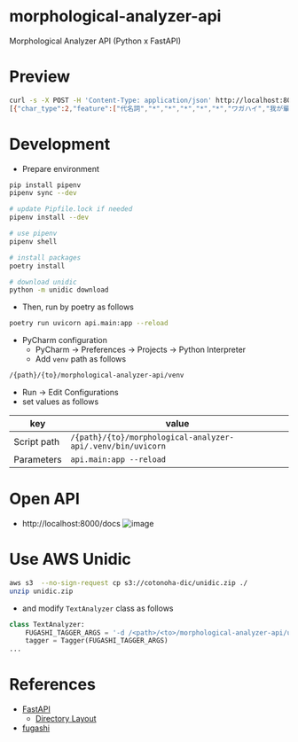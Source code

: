# morphological-analyzer-api
Morphological Analyzer API (Python x FastAPI)

# Preview

```bash
curl -s -X POST -H 'Content-Type: application/json' http://localhost:8000/text/analyze/ -d '{"text": "吾輩は猫である"}'
[{"char_type":2,"feature":["代名詞","*","*","*","*","*","ワガハイ","我が輩","吾輩","ワガハイ","吾輩","ワガハイ","混","*","*","*","*","*","*","体","ワガハイ","ワガハイ","ワガハイ","ワガハイ","0","*","*","11321954766299648","41189"],"feature_raw":"代名詞,*,*,*,*,*,ワガハイ,我が輩,吾輩,ワガハイ,吾輩,ワガハイ,混,*,*,*,*,*,*,体,ワガハイ,ワガハイ,ワガハイ,ワガハイ,0,*,*,11321954766299648,41189","is_unk":false,"length":6,"posid":1,"rlength":6,"stat":0,"surface":"吾輩","white_space":""},{"char_type":6,"feature":["助詞","係助詞","*","*","*","*"," ハ","は","は","ワ","は","ワ","和","*","*","*","*","*","*","係助","ハ","ハ","ハ","ハ","*","動詞%F2@0,名詞%F1,形容詞%F2@-1","*","8059703733133824","29321"],"feature_raw":"助詞,係助詞,*,*,*,*,ハ,は,は,ワ,は,ワ,和,*,*,*,*,*,*,係助,ハ,ハ,ハ,ハ,*,\"動詞%F2@0,名詞%F1,形容詞%F2@-1\",*,8059703733133824,29321","is_unk":false,"length":3,"posid":1,"rlength":3,"stat":0,"surface":"は","white_space":""},{"char_type":2,"feature":["名詞","普通名詞","一般","*","*","*","ネコ","猫","猫","ネコ","猫","ネコ","和","*","*","*","*","*","*","体","ネコ","ネコ","ネコ","ネコ","1","C4","*","7918141678166528","28806"],"feature_raw":"名詞,普通名詞,一般,*,*,*,ネコ,猫,猫,ネコ,猫,ネコ,和,*,*,*,*,*,*,体,ネコ,ネコ,ネコ,ネコ,1,C4,*,7918141678166528,28806","is_unk":false,"length":3,"posid":1,"rlength":3,"stat":0,"surface":"猫","white_space":""},{"char_type":6,"feature":["助動詞","*","*","*","助動詞-ダ","連用形-一般","ダ","だ","で","デ","だ","ダ","和","*","*","*","*","*","*","助動","デ","ダ","デ","ダ","*","名詞%F1","*","6299110739157633","22916"],"feature_raw":"助動詞,*,*,*,助動詞-ダ,連用形-一般,ダ,だ,で,デ,だ, ダ,和,*,*,*,*,*,*,助動,デ,ダ,デ,ダ,*,名詞%F1,*,6299110739157633,22916","is_unk":false,"length":3,"posid":1,"rlength":3,"stat":0,"surface":"で","white_space":""},{"char_type":6,"feature":["動詞","非自立可能","*","*","五段-ラ行","連体形-一般","アル","有る","ある","アル","ある","アル","和","*","*","*","*","*","*","用","アル","アル","アル","アル","1","C3","*","334260158472897","1216"],"feature_raw":"動詞,非自立可能,*,*,五段-ラ行,連体形-一般,アル,有る,ある,アル,ある,アル,和,*,*,*,*,*,*,用,アル,アル,アル,アル,1,C3,*,334260158472897,1216","is_unk":false,"length":6,"posid":1,"rlength":6,"stat":0,"surface":"ある","white_space":""}]%
```

# Development

- Prepare environment

```bash
pip install pipenv
pipenv sync --dev

# update Pipfile.lock if needed
pipenv install --dev

# use pipenv
pipenv shell

# install packages
poetry install

# download unidic
python -m unidic download
```

- Then, run by poetry as follows

```bash
poetry run uvicorn api.main:app --reload
```

- PyCharm configuration
  - PyCharm -> Preferences -> Projects -> Python Interpreter
  - Add `venv` path as follows

```bash
/{path}/{to}/morphological-analyzer-api/venv
```

  - Run -> Edit Configurations
  - set values as follows

| key         | value|
|-------------|------|
| Script path | `/{path}/{to}/morphological-analyzer-api/.venv/bin/uvicorn` |
| Parameters | `api.main:app --reload` |

# Open API
- http://localhost:8000/docs
![image](https://user-images.githubusercontent.com/5608492/173790749-d8ce1f04-1ec8-44f1-b59b-d5044a6b6895.png)

# Use AWS Unidic

```bash
aws s3  --no-sign-request cp s3://cotonoha-dic/unidic.zip ./
unzip unidic.zip
```

- and modify `TextAnalyzer` class as follows

```python
class TextAnalyzer:
    FUGASHI_TAGGER_ARGS = '-d /<path>/<to>/morphological-analyzer-api/unidic'
    tagger = Tagger(FUGASHI_TAGGER_ARGS)
...
```

# References
- [FastAPI](https://fastapi.tiangolo.com/ja/)
  - [Directory Layout](https://fastapi.tiangolo.com/ja/tutorial/sql-databases/#file-structure)
- [fugashi](https://pypi.org/project/fugashi/)
